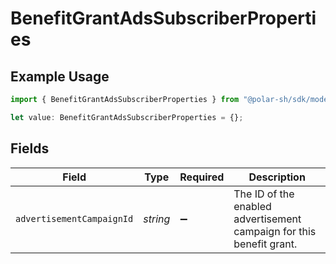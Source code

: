 # BenefitGrantAdsSubscriberProperties

## Example Usage

```typescript
import { BenefitGrantAdsSubscriberProperties } from "@polar-sh/sdk/models/components";

let value: BenefitGrantAdsSubscriberProperties = {};
```

## Fields

| Field                                                                | Type                                                                 | Required                                                             | Description                                                          |
| -------------------------------------------------------------------- | -------------------------------------------------------------------- | -------------------------------------------------------------------- | -------------------------------------------------------------------- |
| `advertisementCampaignId`                                            | *string*                                                             | :heavy_minus_sign:                                                   | The ID of the enabled advertisement campaign for this benefit grant. |